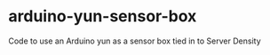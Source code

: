 arduino-yun-sensor-box
======================

Code to use an Arduino yun as a sensor box tied in to Server Density
